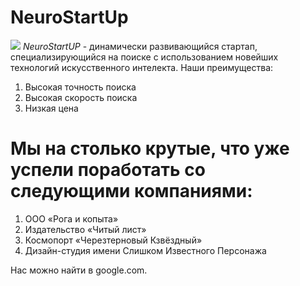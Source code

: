 # NeuroStartUp

![](https://netology-code.github.io/git-homeworks/introduction/assets/logo.png)
*NeuroStartUP* - динамически развивающийся стартап, специализирующийся на поиске с использованием новейших технологий искусственного интелекта.
Наши преимущества:

1. Высокая точность поиска
2. Высокая скорость поиска
3. Низкая цена


# Мы на столько крутые, что уже успели поработать со следующими компаниями:

1. ООО «Рога и копыта»
2. Издательство «Читый лист»
3. Космопорт «Черезтерновый Кзвёздный»
4. Дизайн-студия имени Слишком Известного Персонажа

Нас можно найти в google.com.